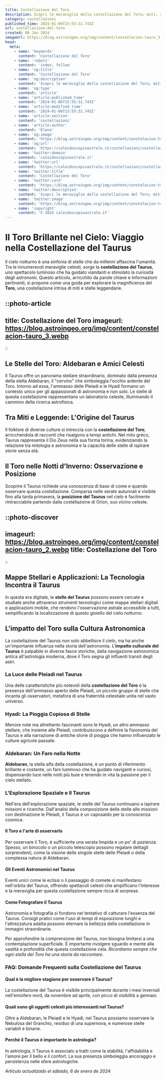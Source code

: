 ```yaml
---
title: Costellazione del Toro
description: Scopri le meraviglie della costellazione del Toro; miti, stelle brillanti e come trovarla nel cielo notturno. Lavventura astrale ti attende!
category: costellazioni
published_time: 2024-01-06T15:55:31.743Z
url: costellazione-del-toro
created: 06 Jan 2024
imageUrl: https://blog.astroingeo.org/img/content/constelacion-tauro_3.webp
head:
  meta:
    - name: 'keywords'
      content: 'Costellazione del Toro'
    - name: 'robots'
      content: 'index, follow'
    - name: 'og:title'
      content: 'Costellazione del Toro'
    - name: 'og:description'
      content: 'Scopri le meraviglie della costellazione del Toro; miti, stelle brillanti e come trovarla nel cielo notturno. Lavventura astrale ti attende!'
    - name: 'og:type'
      content: 'article'
    - name: 'article:published_time'
      content: '2024-01-06T15:55:31.743Z'
    - name: 'article:modified_time'
      content: '2024-01-06T15:55:31.743Z'
    - name: 'article:section'
      content: 'costellazioni'
    - name: 'article:author'
      content: 'Elena'
    - name: 'og:image'
      content: 'https://blog.astroingeo.org/img/content/constelacion-tauro_3.webp'
    - name: 'og:url'
      content: 'https://caleidoscopioastrale.it/costellazioni/costellazione-del-toro'
    - name: 'twitter:domain'
      content: 'caleidoscopioastrale.it'
    - name: 'twitter:url'
      content: 'https://caleidoscopioastrale.it/costellazioni/costellazione-del-toro'
    - name: 'twitter:title'
      content: 'Costellazione del Toro'
    - name: 'twitter:card'
      content: 'https://blog.astroingeo.org/img/content/constelacion-tauro_3.webp'
    - name: 'twitter:description'
      content: 'Scopri le meraviglie della costellazione del Toro; miti, stelle brillanti e come trovarla nel cielo notturno. Lavventura astrale ti attende!'
    - name: 'twitter:image'
      content: 'https://blog.astroingeo.org/img/content/constelacion-tauro_3.webp'
    - name: 'copyright'
      content: '© 2024 caleidoscopioastrale.it'
---
```

# Il Toro Brillante nel Cielo: Viaggio nella Costellazione del Taurus

Il cielo notturno è una sinfonia di stelle che da millenni affascina l'umanità. Tra le innumerevoli meraviglie celesti, sorge la **costellazione del Taurus**, uno spettacolo luminoso che ha guidato viandanti e stimolato la curiosità degli astronomi. Questo articolo, arricchito da parole chiave e informazioni pertinenti, si propone come una guida per esplorare la magnificenza del **Toro**, una costellazione intrisa di miti e stelle leggendarie.

::photo-article
---
title: Costellazione del Toro
imageurl: https://blog.astroingeo.org/img/content/constelacion-tauro_3.webp
---
::

## Le Stelle del Toro: Aldebaran e Amici Celesti

Il Taurus offre un panorama stellare straordinario, dominato dalla presenza della stella Aldebaran, il "cervino" che simboleggia l'occhio ardente del Toro. Intorno ad essa, l'ammasso delle Pleiadi e le Hyadi formano un contesto unico per gli appassionati di astronomia e non solo. Le stelle di questa costellazione rappresentano un laboratorio celeste, illuminando il cammino della ricerca astrofisica.

## Tra Miti e Leggende: L'Origine del Taurus

Il folklore di diverse culture si intreccia con la **costellazione del Toro**, arricchendola di racconti che risalgono a tempi antichi. Nel mito greco, Taurus rappresenta il Dio Zeus nella sua forma torina, evidenziando la relazione tra mitologia e astronomia e la capacità delle stelle di ispirare storie senza età.

## Il Toro nelle Notti d'Inverno: Osservazione e Posizione

Scoprire il Taurus richiede una conoscenza di base di come e quando osservare questa costellazione. Comparsa nelle serate autunnali e visibile fino alla tarda primavera, la **posizione del Taurus** nel cielo è facilmente rintracciabile partendo dalla costellazione di Orion, suo vicino celeste.

::photo-discover
---
imageurl: https://blog.astroingeo.org/img/content/constelacion-tauro_2.webp
title: Costellazione del Toro
---
::

## Mappe Stellari e Applicazioni: La Tecnologia Incontra il Taurus

In questa era digitale, le **stelle del Taurus** possono essere cercate e studiate anche attraverso strumenti tecnologici come mappe stellari digitali e applicazioni mobile, che rendono l'osservazione astrale accessibile a tutti, semplificando la localizzazione di questo gioiello del cielo notturno.

## L'impatto del Toro sulla Cultura Astronomica

La costellazione del Taurus non solo abbellisce il cielo, ma ha anche un'importante influenza nella storia dell'astronomia. L'**impatto culturale del Taurus** è palpabile in diverse fasce storiche, dalla navigazione astronomica antica all'astrologia moderna, dove il Toro segna gli influenti transit degli astri.

### La Luce delle Pleiadi nel Taurus

Una delle caratteristiche più notevoli della **costellazione del Toro** è la presenza dell'ammasso aperto delle Pleiadi, un piccolo gruppo di stelle che incanta gli osservatori, metafora di una fraternità celestiale unita nel vasto universo.

### Hyadi: La Pioggia Copiosa di Stelle

Menore note ma altrettanto fascinanti sono le Hyadi, un altro ammasso stellare, che insieme alle Pleiadi, contribuiscono a definire la fisionomia del Taurus e alla narrazione di antiche storie di pioggia che hanno influenzato le culture agricole passate.

### Aldebaran: Un Faro nella Notte

**Aldebaran**, la stella alfa della costellazione, è un punto di riferimento brillante e costante, un faro luminoso che ha guidato naviganti e curiosi, dispensando luce nelle notti più buie e tenendo in vita la passione per il cielo stellato.

### L'Esplorazione Spaziale e Il Taurus

Nell'era dell'esplorazione spaziale, le stelle del Taurus continuano a ispirare missioni e ricerche. Dall'analisi della composizione delle stelle alle missioni con destinazione le Pleiadi, il Taurus è un caposaldo per la conoscenza cosmica.

#### Il Toro e l'arte di osservarlo

Per osservare il Toro, è sufficiente una serata limpida e un po' di pazienza. Spesso, un binocolo o un piccolo telescopio possono regalare dettagli sorprendenti, come la visione delle singole stelle delle Pleiadi o della complessa natura di Aldebaran.

#### Gli Eventi Astronomici nel Taurus

Eventi unici come le eclissi o il passaggio di comete si manifestano nell'orbita del Taurus, offrendo spettacoli celesti che amplificano l'interesse e la meraviglia per questa costellazione sempre ricca di sorprese.

#### Come Fotografare il Taurus

Astronomia e fotografia si fondono nel tentativo di catturare l'essenza del Taurus. Consigli pratici come l'uso di tempi di esposizione lunghi e l'attrezzatura adatta possono eternare la bellezza della costellazione in immagini straordinarie.

Per approfondire la comprensione del Taurus, non bisogna limitarsi a una contemplazione superficiale. È importante rivolgere sguardo e mente alla vastità e profondità che questa costellazione cela. *Ricordiamo sempre che ogni stella del Toro ha una storia da raccontare.*

### FAQ: Domande Frequenti sulla Costellazione del Taurus

#### Qual è la migliore stagione per osservare il Taurus?
La costellazione del Taurus è visibile principalmente durante i mesi invernali nell'emisfero nord, da novembre ad aprile, con picco di visibilità a gennaio.

#### Quali sono gli oggetti celesti più interessanti nel Taurus?
Oltre a Aldebaran, le Pleiadi e le Hyadi, nel Taurus possiamo osservare la Nebulosa del Granchio, residuo di una supernova, e numerose stelle variabili e binarie.

#### Perché il Taurus è importante in astrologia?
In astrologia, il Taurus è associato a tratti come la stabilità, l'affidabilità e l'amore per il bello e il confort. La sua presenza simboleggia ancoraggio e persistenza nelle sfere astrologiche.

_Artículo actualizado el sábado, 6 de enero de 2024_